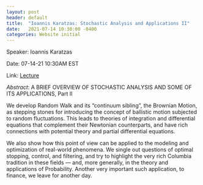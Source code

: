 ```yaml
---
layout: post
header: default
title:  "Ioannis Karatzas: Stochastic Analysis and Applications II"
date:   2021-07-14 10:30:00 -0400
categories: Website initial
---
```


Speaker: Ioannis Karatzas

Date: 07-14-21 10:30AM EST

Link: [Lecture](https://columbiauniversity.zoom.us/j/93079929576?pwd=K1d1WHFjempUcUNsWHZFNHlQc2N5UT09)

*Abstract*: 
A BRIEF OVERVIEW OF STOCHASTIC ANALYSIS AND SOME OF ITS APPLICATIONS, Part II

We develop Random Walk and its “continuum sibling”, the Brownian Motion, as stepping stones for introducing the concept of ballistic motion subjected to random fluctuations. This leads to theories of integration and differential equations that complement their Newtonian counterparts, and have rich connections with potential theory and partial differential equations. 

We also show how this point of view can be applied to the modeling and optimization of real-world phenomena. We single out questions of optimal stopping, control, and filtering, and try to highlight the very rich Columbia tradition in these fields — and, more generally, in the theory and applications of Probability. Another very important such application, to finance, we leave for another day. 
